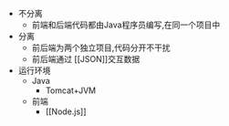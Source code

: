 - 不分离
	- 前端和后端代码都由Java程序员编写,在同一个项目中
- 分离
	- 前后端为两个独立项目,代码分开不干扰
	- 前后端通过 [[JSON]]交互数据
- 运行环境
	- Java
		- Tomcat+JVM
	- 前端
		- [[Node.js]]